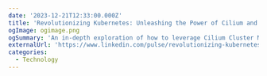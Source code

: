 ```yaml
---
date: '2023-12-21T12:33:00.000Z'
title: 'Revolutionizing Kubernetes: Unleashing the Power of Cilium and eBPF for Enhanced Observability, Security, and Cross-Cluster Communication'
ogImage: ogimage.png
ogSummary: 'An in-depth exploration of how to leverage Cilium Cluster Mesh and Hubble UI to build and deploy a Kubernetes infrastructure'
externalUrl: 'https://www.linkedin.com/pulse/revolutionizing-kubernetes-unleashing-power-cilium-ebpf-tony-lagumen-st62c%3F/'
categories:
  - Technology
---
```


